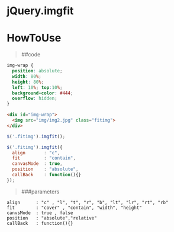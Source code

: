 
# jQuery.imgfit


# HowToUse
>##code
  ```css
  img-wrap {
    position: absolute;
    width: 80%;
    height: 80%;
    left: 10%; top:10%;
    background-color: #444;
    overflow: hidden;
  }
  ```
  ```html
  <div id="img-wrap">
    <img src="img/img2.jpg" class="fitimg">
  </div>
  ```
  ```javascript
  $('.fitimg').imgfit();
  ```
  ```javascript
  $('.fitimg').imgfit({
    align       : "c", 
    fit         : "contain", 
    canvasMode  : true, 
    position    : "absolute", 
    callBack    : function(){} 
  });
  ```
>###parameters
   ```
   align      : "c" , "l", "t", "r", "b", "lt", "lr", "rt", "rb"
   fit        : "cover" , "contain", "width", "height"
   canvsMode  : true , false
   position   : "absolute","relative"
   callBack   : function(){}
   ```





